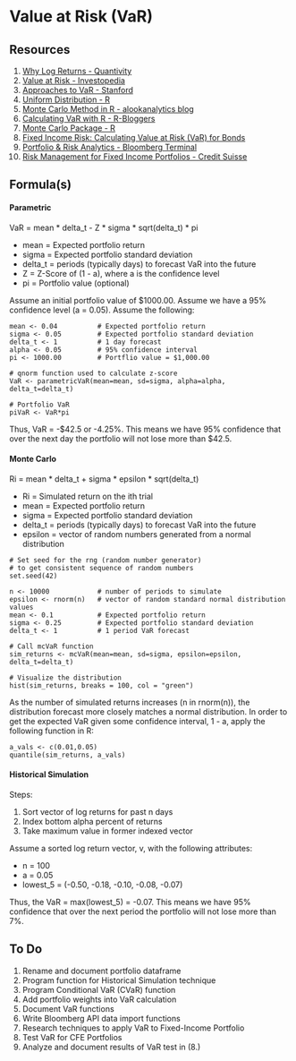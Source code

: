 # Value at Risk (VaR)

## Resources
1. [Why Log Returns - Quantivity](https://quantivity.wordpress.com/2011/02/21/why-log-returns/)
2. [Value at Risk - Investopedia](http://www.investopedia.com/terms/v/var.asp)
3. [Approaches to VaR - Stanford](https://web.stanford.edu/class/msande444/2012/MS&E444_2012_Group2a.pdf)
4. [Uniform Distribution - R](https://stat.ethz.ch/R-manual/R-devel/library/stats/html/Uniform.html)
5. [Monte Carlo Method in R - alookanalytics blog](https://blog.alookanalytics.com/2017/04/26/monte-carlo-method-in-r/)
6. [Calculating VaR with R - R-Bloggers](https://www.r-bloggers.com/calculating-var-with-r/)
7. [Monte Carlo Package - R](https://cran.r-project.org/web/packages/MonteCarlo/MonteCarlo.pdf)
8. [Fixed Income Risk: Calculating Value at Risk (VaR) for Bonds](https://financetrainingcourse.com/education/2013/05/bond-risk-calculating-value-at-risk-var-for-bonds/)
9. [Portfolio & Risk Analytics - Bloomberg Terminal](https://www.bloomberg.com/professional/product/portfolio-risk-analytics/)
10. [Risk Management for Fixed Income Portfolios - Credit Suisse](https://www.credit-suisse.com/media/am/docs/asset_management/events/2014/fits2014-program/3-5-2-traband-risk-management.pdf)

## Formula(s)
#### Parametric
VaR = mean * delta_t - Z * sigma * sqrt(delta_t) * pi
- mean = Expected portfolio return
- sigma = Expected portfolio standard deviation
- delta_t = periods (typically days) to forecast VaR into the future
- Z = Z-Score of (1 - a), where a is the confidence level
- pi = Portfolio value (optional)


Assume an initial portfolio value of $1000.00. Assume we have a 95% confidence level (a = 0.05). 
Assume the following:
```
mean <- 0.04          # Expected portfolio return
sigma <- 0.05         # Expected portfolio standard deviation
delta_t <- 1          # 1 day forecast
alpha <- 0.05         # 95% confidence interval
pi <- 1000.00         # Portflio value = $1,000.00 

# qnorm function used to calculate z-score
VaR <- parametricVaR(mean=mean, sd=sigma, alpha=alpha, delta_t=delta_t)

# Portfolio VaR
piVaR <- VaR*pi
```

Thus, VaR = -$42.5 or -4.25%. This means we have 95% confidence that over the next day the portfolio will not lose more than $42.5.

#### Monte Carlo
Ri = mean * delta_t + sigma * epsilon * sqrt(delta_t)
- Ri = Simulated return on the ith trial
- mean = Expected portfolio return
- sigma = Expected portfolio standard deviation
- delta_t = periods (typically days) to forecast VaR into the future
- epsilon = vector of random numbers generated from a normal distribution 

```
# Set seed for the rng (random number generator)
# to get consistent sequence of random numbers
set.seed(42)

n <- 10000            # number of periods to simulate
epsilon <- rnorm(n)   # vector of random standard normal distribution values
mean <- 0.1           # Expected portfolio return
sigma <- 0.25         # Expected portfolio standard deviation
delta_t <- 1          # 1 period VaR forecast

# Call mcVaR function
sim_returns <- mcVaR(mean=mean, sd=sigma, epsilon=epsilon, delta_t=delta_t)

# Visualize the distribution
hist(sim_returns, breaks = 100, col = "green")
```

As the number of simulated returns increases (n in rnorm(n)), the distribution forecast more closely matches a normal distribution. In order to get the expected VaR given some confidence interval, 1 - a, apply the following function in R:

```
a_vals <- c(0.01,0.05)  
quantile(sim_returns, a_vals)
```

#### Historical Simulation
Steps: 
1. Sort vector of log returns for past n days
2. Index bottom alpha percent of returns
3. Take maximum value in former indexed vector

Assume a sorted log return vector, v, with the following attributes:
- n = 100
- a = 0.05
- lowest_5 = (-0.50, -0.18, -0.10, -0.08, -0.07)

Thus, the VaR = max(lowest_5) = -0.07. This means we have 95% confidence that over the next period the portfolio will not lose more than 7%.

## To Do
1. Rename and document portfolio dataframe
2. Program function for Historical Simulation technique
3. Program Conditional VaR (CVaR) function
4. Add portfolio weights into VaR calculation
5. Document VaR functions
6. Write Bloomberg API data import functions
7. Research techniques to apply VaR to Fixed-Income Portfolio
8. Test VaR for CFE Portfolios
9. Analyze and document results of VaR test in (8.)
